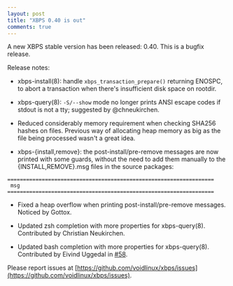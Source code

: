 ```yaml
---
layout: post
title: "XBPS 0.40 is out"
comments: true
---
```


A new XBPS stable version has been released: 0.40. This is a bugfix release.

Release notes:

- xbps-install(8): handle `xbps_transaction_prepare()` returning ENOSPC, to
abort a transaction when there's insufficient disk space on rootdir.

- xbps-query(8): `-S/--show` mode no longer prints ANSI escape codes if stdout
is not a tty; suggested by @chneukirchen.

- Reduced considerably memory requirement when checking SHA256 hashes on
files. Previous way of allocating heap memory as big as the file being
processed wasn't a great idea.

- xbps-{install,remove}: the post-install/pre-remove messages are now
printed with some guards, without the need to add them manually to the
{INSTALL,REMOVE}.msg files in the source packages:

```
==================================================================
 msg
==================================================================
```

- Fixed a heap overflow when printing post-install/pre-remove messages.
Noticed by Gottox.

- Updated zsh completion with more properties for xbps-query(8). Contributed
by Christian Neukirchen.

- Updated bash completion with more properties for xbps-query(8). Contributed
by Eivind Uggedal in [#58](https://github.com/voidlinux/xbps/issues/58).

Please report issues at
[https://github.com/voidlinux/xbps/issues](https://github.com/voidlinux/xbps/issues).

